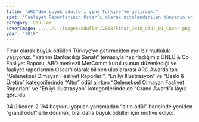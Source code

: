 ```yaml
---
title: "ARC'den büyük ödülleri yine Türkiye'ye getirdik."
spot: "Faaliyet Raporlarının Oscar’ı olarak nitelendirilen dünyanın en büyük uluslararası raporlama yarışması ARC Awards’ta 2 “best of” ödülü almayı başardık."
category: Ödüller
coverImage: ../../../images/oduller/2018/Finar_2018_Odul_01_Cover.png
year: "2018"
---
```


Finar olarak büyük ödülleri Türkiye’ye getirmekten ayrı bir mutluluk yaşıyoruz. “Yatırım Bankacılığı Sanatı” temasıyla hazırladığımız ÜNLÜ & Co Faaliyet Raporu, ABD merkezli MerComm kuruluşunun düzenlediği ve faaliyet raporlarının Oscar’ı olarak bilinen uluslararası ARC Awards’tan “Geleneksel Olmayan Faaliyet Raporları”, “En İyi İllustrasyon” ve “Baskı & Üretim” kategorilerinde “Altın” ödül alırken “Geleneksel Olmayan Faaliyet Raporları” ve “En iyi İllustrasyon” kategorilerinde de “Grand Award”a layık görüldü.

34 ülkeden 2.194 başvuru yapılan yarışmadan “altın ödül” haricinde yeniden “grand ödül”lerle dönmek, bizi daha büyük ödüller için motive ediyor.
